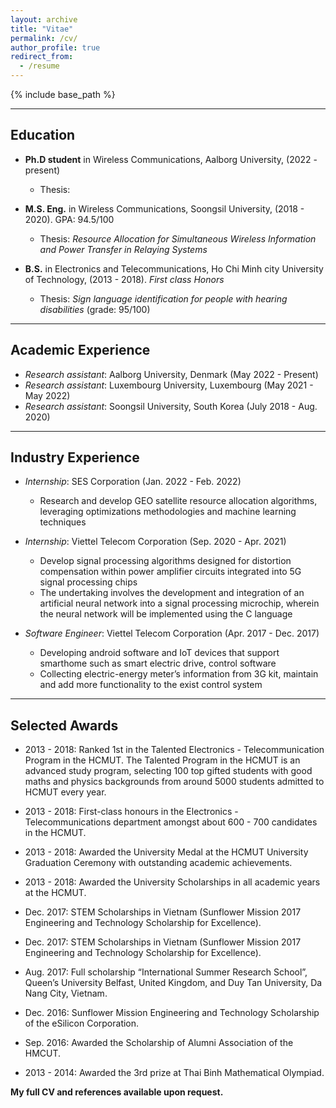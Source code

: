 ```yaml
---
layout: archive
title: "Vitae"
permalink: /cv/
author_profile: true
redirect_from:
  - /resume
---
```


{% include base_path %}

---
## Education

* **Ph.D student** in Wireless Communications, Aalborg University, (2022 - present) 
   * Thesis: 

* **M.S. Eng.** in Wireless Communications, Soongsil University, (2018 - 2020). GPA: 94.5/100
  * Thesis: _Resource Allocation for Simultaneous Wireless Information and Power Transfer in Relaying
Systems_

* **B.S.** in Electronics and Telecommunications, Ho Chi Minh city University of Technology, (2013 - 2018). _First class Honors_
   * Thesis: _Sign language identification for people with hearing disabilities_ (grade: 95/100)

---
## Academic Experience
* _Research assistant_: Aalborg University, Denmark (May 2022 - Present)
* _Research assistant_: Luxembourg University, Luxembourg (May 2021 - May 2022)
* _Research assistant_: Soongsil University, South Korea (July 2018 - Aug. 2020)

---
## Industry Experience
* _Internship_: SES Corporation (Jan. 2022 - Feb. 2022)
   - Research and develop GEO satellite resource allocation algorithms, leveraging optimizations methodologies and machine learning techniques

* _Internship_: Viettel Telecom Corporation (Sep. 2020 - Apr. 2021)
   - Develop signal processing algorithms designed for distortion compensation within power amplifier circuits integrated into 5G signal processing chips
   - The undertaking involves the development and integration of an artificial neural network into a signal processing microchip, wherein the neural network will be implemented using the C language

* _Software Engineer_: Viettel Telecom Corporation (Apr. 2017 - Dec. 2017)
   - Developing android software and IoT devices that support smarthome such as smart electric drive,
control software
   - Collecting electric-energy meter’s information from 3G kit, maintain and add more functionality to the exist control system

---
## Selected Awards
* 2013 - 2018: Ranked 1st in the Talented Electronics - Telecommunication Program in the HCMUT. The Talented Program in the HCMUT is an advanced study program, selecting 100 top gifted students with good maths and physics backgrounds from around 5000 students admitted to HCMUT every year.

* 2013 - 2018: First-class honours in the Electronics - Telecommunications department amongst
about 600 - 700 candidates in the HCMUT.

* 2013 - 2018: Awarded the University Medal at the HCMUT University Graduation Ceremony
with outstanding academic achievements.

* 2013 - 2018: Awarded the University Scholarships in all academic years at the HCMUT.
* Dec. 2017: STEM Scholarships in Vietnam (Sunflower Mission 2017 Engineering and Technology
Scholarship for Excellence).

* Dec. 2017: STEM Scholarships in Vietnam (Sunflower Mission 2017 Engineering and Technology
Scholarship for Excellence).

* Aug. 2017: Full scholarship “International Summer Research School”, Queen’s University
Belfast, United Kingdom, and Duy Tan University, Da Nang City, Vietnam.

* Dec. 2016: Sunflower Mission Engineering and Technology Scholarship of the eSilicon Corporation.

* Sep. 2016: Awarded the Scholarship of Alumni Association of the HMCUT.

* 2013 - 2014: Awarded the 3rd prize at Thai Binh Mathematical Olympiad.

**My full CV and references available upon request.**